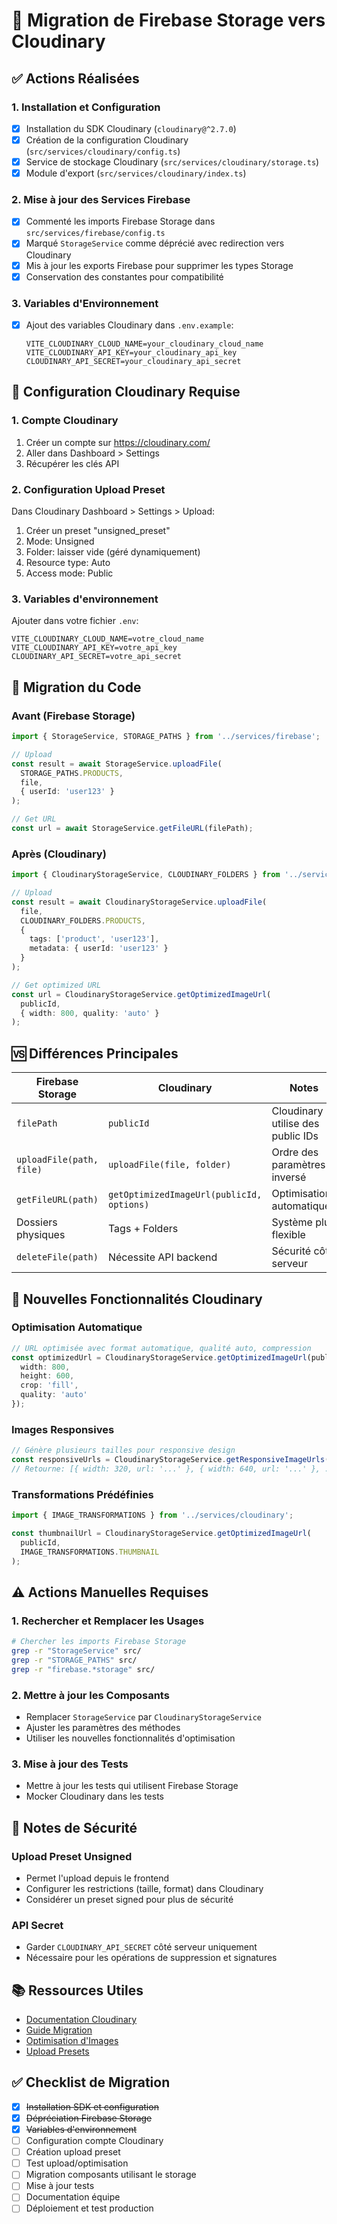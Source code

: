 # 🚀 Migration de Firebase Storage vers Cloudinary

## ✅ Actions Réalisées

### 1. Installation et Configuration
- [x] Installation du SDK Cloudinary (`cloudinary@^2.7.0`)
- [x] Création de la configuration Cloudinary (`src/services/cloudinary/config.ts`)
- [x] Service de stockage Cloudinary (`src/services/cloudinary/storage.ts`)
- [x] Module d'export (`src/services/cloudinary/index.ts`)

### 2. Mise à jour des Services Firebase
- [x] Commenté les imports Firebase Storage dans `src/services/firebase/config.ts`
- [x] Marqué `StorageService` comme déprécié avec redirection vers Cloudinary
- [x] Mis à jour les exports Firebase pour supprimer les types Storage
- [x] Conservation des constantes pour compatibilité

### 3. Variables d'Environnement
- [x] Ajout des variables Cloudinary dans `.env.example`:
  ```env
  VITE_CLOUDINARY_CLOUD_NAME=your_cloudinary_cloud_name
  VITE_CLOUDINARY_API_KEY=your_cloudinary_api_key
  CLOUDINARY_API_SECRET=your_cloudinary_api_secret
  ```

## 🔧 Configuration Cloudinary Requise

### 1. Compte Cloudinary
1. Créer un compte sur https://cloudinary.com/
2. Aller dans Dashboard > Settings
3. Récupérer les clés API

### 2. Configuration Upload Preset
Dans Cloudinary Dashboard > Settings > Upload:
1. Créer un preset "unsigned_preset" 
2. Mode: Unsigned
3. Folder: laisser vide (géré dynamiquement)
4. Resource type: Auto
5. Access mode: Public

### 3. Variables d'environnement
Ajouter dans votre fichier `.env`:
```env
VITE_CLOUDINARY_CLOUD_NAME=votre_cloud_name
VITE_CLOUDINARY_API_KEY=votre_api_key
CLOUDINARY_API_SECRET=votre_api_secret
```

## 📝 Migration du Code

### Avant (Firebase Storage)
```typescript
import { StorageService, STORAGE_PATHS } from '../services/firebase';

// Upload
const result = await StorageService.uploadFile(
  STORAGE_PATHS.PRODUCTS,
  file,
  { userId: 'user123' }
);

// Get URL
const url = await StorageService.getFileURL(filePath);
```

### Après (Cloudinary)
```typescript
import { CloudinaryStorageService, CLOUDINARY_FOLDERS } from '../services/cloudinary';

// Upload
const result = await CloudinaryStorageService.uploadFile(
  file,
  CLOUDINARY_FOLDERS.PRODUCTS,
  { 
    tags: ['product', 'user123'],
    metadata: { userId: 'user123' }
  }
);

// Get optimized URL
const url = CloudinaryStorageService.getOptimizedImageUrl(
  publicId,
  { width: 800, quality: 'auto' }
);
```

## 🆚 Différences Principales

| Firebase Storage | Cloudinary | Notes |
|---|---|---|
| `filePath` | `publicId` | Cloudinary utilise des public IDs |
| `uploadFile(path, file)` | `uploadFile(file, folder)` | Ordre des paramètres inversé |
| `getFileURL(path)` | `getOptimizedImageUrl(publicId, options)` | Optimisations automatiques |
| Dossiers physiques | Tags + Folders | Système plus flexible |
| `deleteFile(path)` | Nécessite API backend | Sécurité côté serveur |

## 🎨 Nouvelles Fonctionnalités Cloudinary

### Optimisation Automatique
```typescript
// URL optimisée avec format automatique, qualité auto, compression
const optimizedUrl = CloudinaryStorageService.getOptimizedImageUrl(publicId, {
  width: 800,
  height: 600,
  crop: 'fill',
  quality: 'auto'
});
```

### Images Responsives
```typescript
// Génère plusieurs tailles pour responsive design
const responsiveUrls = CloudinaryStorageService.getResponsiveImageUrls(publicId);
// Retourne: [{ width: 320, url: '...' }, { width: 640, url: '...' }, ...]
```

### Transformations Prédéfinies
```typescript
import { IMAGE_TRANSFORMATIONS } from '../services/cloudinary';

const thumbnailUrl = CloudinaryStorageService.getOptimizedImageUrl(
  publicId, 
  IMAGE_TRANSFORMATIONS.THUMBNAIL
);
```

## ⚠️ Actions Manuelles Requises

### 1. Rechercher et Remplacer les Usages
```bash
# Chercher les imports Firebase Storage
grep -r "StorageService" src/
grep -r "STORAGE_PATHS" src/
grep -r "firebase.*storage" src/
```

### 2. Mettre à jour les Composants
- Remplacer `StorageService` par `CloudinaryStorageService`
- Ajuster les paramètres des méthodes
- Utiliser les nouvelles fonctionnalités d'optimisation

### 3. Mise à jour des Tests
- Mettre à jour les tests qui utilisent Firebase Storage
- Mocker Cloudinary dans les tests

## 🚨 Notes de Sécurité

### Upload Preset Unsigned
- Permet l'upload depuis le frontend
- Configurer les restrictions (taille, format) dans Cloudinary
- Considérer un preset signed pour plus de sécurité

### API Secret
- Garder `CLOUDINARY_API_SECRET` côté serveur uniquement
- Nécessaire pour les opérations de suppression et signatures

## 📚 Ressources Utiles

- [Documentation Cloudinary](https://cloudinary.com/documentation)
- [Guide Migration](https://cloudinary.com/blog/migrate_from_firebase_storage_to_cloudinary)
- [Optimisation d'Images](https://cloudinary.com/documentation/image_optimization)
- [Upload Presets](https://cloudinary.com/documentation/upload_presets)

## ✅ Checklist de Migration

- [x] ~~Installation SDK et configuration~~
- [x] ~~Dépréciation Firebase Storage~~
- [x] ~~Variables d'environnement~~
- [ ] Configuration compte Cloudinary
- [ ] Création upload preset
- [ ] Test upload/optimisation
- [ ] Migration composants utilisant le storage
- [ ] Mise à jour tests
- [ ] Documentation équipe
- [ ] Déploiement et test production
